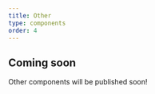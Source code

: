 ```yaml
---
title: Other
type: components
order: 4
---
```


## Coming soon

Other components will be published soon!
